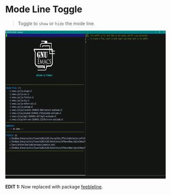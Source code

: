 # Mode Line Toggle
> Toggle to `show` or `hide` the mode line.

<p align="center">
  <img src="./mode-line-toggle.gif" width="800" height="465"/>
</p>

**EDIT 1:** Now replaced with package [feebleline](https://github.com/tautologyclub/feebleline).
